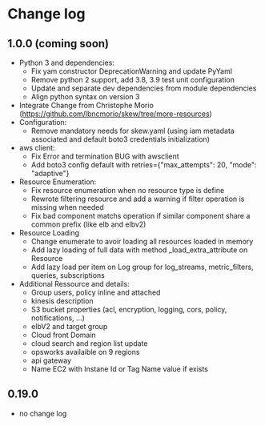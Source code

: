 # Change log

## 1.0.0 (coming soon)

- Python 3 and dependencies:
  - Fix yam constructor DeprecationWarning and update PyYaml
  - Remove python 2 support, add 3.8, 3.9 test unit configuration
  - Update and separate dev dependencies from module dependencies
  - Align python syntax on version 3
- Integrate Change from Christophe Morio (https://github.com/lbncmorio/skew/tree/more-resources)
- Configuration:
  - Remove mandatory needs for skew.yaml (using iam metadata associated and default boto3 credentials initialization)
- aws client:
  - Fix Error and termination BUG with awsclient
  - Add boto3 config default with retries={"max_attempts": 20, "mode": "adaptive"}
- Resource Enumeration:
  - Fix resource enumeration when no resource type is define
  - Rewrote filtering resource and add a warning if filter operation is missing when needed
  - Fix bad component matchs operation if similar component share a common prefix (like elb and elbv2)
- Resource Loading
  - Change enumerate to avoir loading all resources loaded in memory
  - Add lazy loading of full data with method _load_extra_attribute on Resource
  - Add lazy load per item on Log group for log_streams, metric_filters, queries, subscriptions
- Additional Ressource and details:
  - Group users, policy inline and attached
  - kinesis description
  - S3 bucket properties (acl, encryption, logging, cors, policy, notifications, ...)
  - elbV2 and target group
  - Cloud front Domain
  - cloud search and region list update
  - opsworks availaible on 9 regions
  - api gateway
  - Name EC2 with Instane Id or Tag Name value if exists
  
## 0.19.0

- no change log
